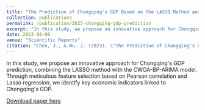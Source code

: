 ```yaml
---
title: "The Prediction of Chongqing's GDP Based on the LASSO Method and Chaotic Whale Group Algorithm - Back Propagation Neural Network - ARIMA Model"
collection: publications
permalink: /publication/2023-chongqing-gdp-prediction
excerpt: "In this study, we propose an innovative approach for Chongqing's GDP prediction, combining the LASSO method with the CWOA-BP-ARIMA model."
date: 2023-08-08
venue: "Scientific Reports"
citation: "Chen, J., & Wu, J. (2023). \"The Prediction of Chongqing's GDP Based on the LASSO Method and Chaotic Whale Group Algorithm - Back Propagation Neural Network - ARIMA Model.\" <i>Scientific Reports</i>."
---
```


In this study, we propose an innovative approach for Chongqing's GDP prediction, combining the LASSO method with the CWOA-BP-ARIMA model. Through meticulous feature selection based on Pearson correlation and Lasso regression, we identify key economic indicators linked to Chongqing's GDP.

[Download paper here](http://ChenJuntao1.github.io/files/My%20paper1.pdf)




